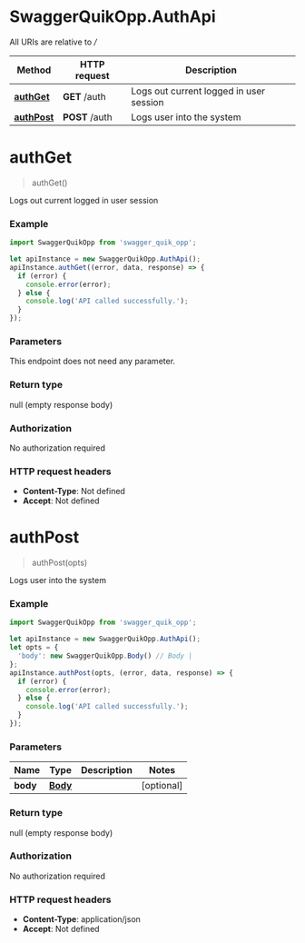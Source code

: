 # SwaggerQuikOpp.AuthApi

All URIs are relative to */*

Method | HTTP request | Description
------------- | ------------- | -------------
[**authGet**](AuthApi.md#authGet) | **GET** /auth | Logs out current logged in user session
[**authPost**](AuthApi.md#authPost) | **POST** /auth | Logs user into the system

<a name="authGet"></a>
# **authGet**
> authGet()

Logs out current logged in user session

### Example
```javascript
import SwaggerQuikOpp from 'swagger_quik_opp';

let apiInstance = new SwaggerQuikOpp.AuthApi();
apiInstance.authGet((error, data, response) => {
  if (error) {
    console.error(error);
  } else {
    console.log('API called successfully.');
  }
});
```

### Parameters
This endpoint does not need any parameter.

### Return type

null (empty response body)

### Authorization

No authorization required

### HTTP request headers

 - **Content-Type**: Not defined
 - **Accept**: Not defined

<a name="authPost"></a>
# **authPost**
> authPost(opts)

Logs user into the system

### Example
```javascript
import SwaggerQuikOpp from 'swagger_quik_opp';

let apiInstance = new SwaggerQuikOpp.AuthApi();
let opts = { 
  'body': new SwaggerQuikOpp.Body() // Body | 
};
apiInstance.authPost(opts, (error, data, response) => {
  if (error) {
    console.error(error);
  } else {
    console.log('API called successfully.');
  }
});
```

### Parameters

Name | Type | Description  | Notes
------------- | ------------- | ------------- | -------------
 **body** | [**Body**](Body.md)|  | [optional] 

### Return type

null (empty response body)

### Authorization

No authorization required

### HTTP request headers

 - **Content-Type**: application/json
 - **Accept**: Not defined


